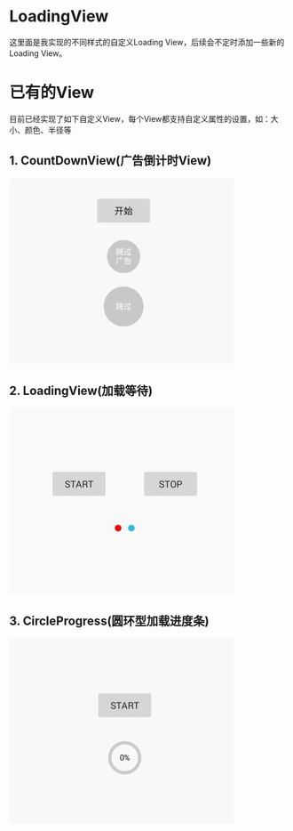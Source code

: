 # LoadingView

这里面是我实现的不同样式的自定义Loading View，后续会不定时添加一些新的Loading View。

# 已有的View
目前已经实现了如下自定义View，每个View都支持自定义属性的设置，如：大小、颜色、半径等
## 1. CountDownView(广告倒计时View)
![](Gif/count_down_view.gif)

## 2. LoadingView(加载等待)
![](Gif/loading_view.gif)

## 3. CircleProgress(圆环型加载进度条)
![](Gif/circle_progress.gif)